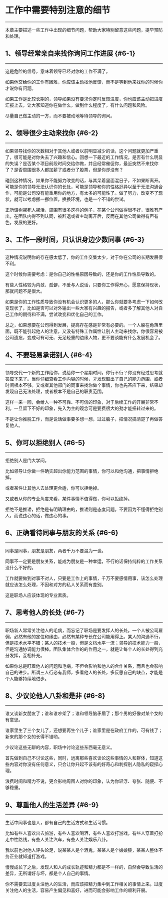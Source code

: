 # 工作中需要特别注意的细节

---

本章主要描述一些工作中出现的细节问题，帮助大家特别留意这些问题，提早预防和处理。

## 1、领导经常亲自来找你询问工作进展 {#6-1}

---

这是危险的信号，意味着领导已经对你的工作不满了。

如果他交给你的工作有困难，你应该主动找他反馈，而不是等到他来找你的时候你才说你有问题。

如果工作是比较长期的，领导如果没有要求你定时反馈进度，你也应该主动把进度汇报上去，让大家知道你在做什么，做到什么程度了，有什么问题和风险。

尽量自己做主动的一方，而不要被动地等待领导的询问。

## 2、领导很少主动来找你 {#6-2}

---

如果领导找你的次数相对于其他人或者以前明显减少的话，这个问题就更加严重了，很可能是对你失去了兴趣和信心。回想一下最近的工作情况，是否有什么明显的失误？是否某个项目前段时间交给你做，并且经常催促你，最近突然不来找你了？是否周围很多人都加薪了或者分了股票，但是你却没有？

碰到这种情况，如果你不能努力改变的话，与其呆着里面混日子，不如果断离开。可能是你的领导无法认识你的长处，可能是领导和你的性格迥异以至于无法沟通合作，可能是公司没有能重用你的地方，有太多的可能性了。做了努力，改变不了现状，就可以考虑挪一挪位置，换换环境，也是一个不错的尝试。

正所谓树挪死人挪活，周围有很多这样的例子，在某个公司做得很不好，很难有产出，在团队内得不到认同，被辞退或者主动离开后，反而在其他公司做得有声有色，发展的更好。

## 3、工作一段时间，只认识身边少数同事 {#6-3}

---

这种情况说明你的存在感太低了，你的工作交集太少，对于你在公司的长期发展很不利。

这个时候你需要考虑：是你自己的性格原因导致的，还是你的工作性质导致的。

有些人性格较为内敛、孤僻，不爱与人说话，只要你工作得开心，愿意保持现状，那就问题不是很大。

如果是你的工作性质导致你没有机会认识更多的人，那么你就要多考虑一下如何改变现状了，比如是否可以对外输出一些大家有兴趣的报告，或者多了解其他人对自己工作的期待和不满，尝试改变和优化自己的工作。

总之，如果想要在公司得到发展，提高存在感是非常有必要的。一个人躲在角落里面，既不能引起他人的注意，又没有特殊工作属性让别人主动来找你，你很容易被公司遗忘，变成可有可无、无足轻重的边缘人物，更不要谈能有什么发展机会了。

## 4、不要轻易承诺别人 {#6-4}

---

领导交代一个新的工作给你，说给你一个星期时间，你行不行？你没有经过思考就答应下来了。当你仔细查看工作内容的时候，才发现超出了自己的能力范围，或者时间根本不够。又或者其他部门的同事来找你做个事情，你也先答应下来，结果却发现自己无法处理，或者根本不是自己的职责范围。

这样一来一回，会给人一种不可靠、不可信的印象，对于后续工作的开展非常不利。一旦留下不好的印象，先入为主的观念可是要费很大的劲才能扭转过来的。

不是让你推脱工作，而是说话做事要多想一想，过过脑子，把情况搞清楚了再做答复他人。

## 5、你可以拒绝别人 {#6-5}

---

拒绝别人是门大学问。

比如领导让你做一件确实超出你能力范围的事情，你可以和他沟通，把事情拒绝掉。

或者某件让其他人去处理更合适，你可以拒绝掉。

又或者从你的专业角度来看，某件事情不值得做，你可以拒绝掉。

拒绝不是推诿，拒绝是有明确理由的，推诿则是态度问题。不要因为不懂得拒绝别人，而说违心的话，做违心的事。

## 6、正确看待同事与朋友的关系 {#6-6}

---

同事是同事，朋友是朋友，两者千万不要混为一谈。

同事不一定要是朋友关系，能成为朋友是一种幸运，不行的话保持纯粹的工作关系没什么不好的。

工作就要做到对事不对人，只要是工作上的事情，千万不要感情用事，该怎么处理就应该怎么处理，不因和对方的私人关系而有差别。

这是职场人应该体现的专业素质。

## 7、思考他人的长处 {#6-7}

---

职场新人常常关注他人的毛病，而忘记了职场是要发挥人的长处。一个人被公司雇佣，必然有他的定位和缘由，必然有某种专长在公司能用得上。某人的沟通不行，但是技术水平不错；某人的技术一般，但是文档水平一流；领导的技术能力一般，但是沟通协调能力很棒。团队集体合作的的作用之一，就是让每个人的长处得到充分发挥，互相补充。

如果你总是盯着他人的问题和毛病，不但会影响和他人的合作关系，而且也会影响自己的进步。所谓三人行必有我师，多看他人的长处，多反思自己的缺点，才能是个人能够持续地进步。

## 8、少议论他人八卦和是非 {#6-8}

---

谁又谈新女朋友了；谁和谁吵架了；谁和领导脑矛盾了；那个男的好像对某个女的有意思。

谁家里生了三个女儿了，还想要再生个儿子；谁家里是在政府工作的，可有钱了；新来的那个女的长得不错哟。

少议论这些无聊的内容，职场中讨论这些东西毫无意义。

首先做到自己不讨论这些，同时，远离那些喜欢谈论这些事情的人和群体，知道这些内容对你没有任何意义，只会让你升起不该有的好奇心和刺探别人隐私的窥探心理。

浪费时间和精力不说，更会影响周围人对你的印象，认为你轻浮、夸张、随便、不够稳重。

## 9、尊重他人的生活差异 {#6-9}

---

生活中同事也是人，都有自己的生活方式和生活习惯。

比如有些人喜欢出去旅游，有些人喜欢喝酒，有些人喜欢打游戏，有些人穿着打扮走中性路线，有些人关注汽车，有些人关注娱乐八卦。

我以前也对他人评头论足，说某某人是个酒鬼，某某人是个娘娘腔，某某人整体不务正业就知道打游戏。

慢慢成长了之后，发现人和人的成长轨迹和精力都是不一样的，自然会导致生活的差异，无所谓好与坏，都是个人自己的事情。

你不需要去过度关注他人的生活，而应该把精力集中到工作相关的事情上来。过度关注他人的生活，容易产生偏见和喜好，进而可能会影响工作的顺利开展。



